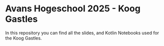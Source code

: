 # Avans Hogeschool 2025 - Koog Gastles

In this repository you can find all the slides, and Kotlin Notebooks used for the Koog Gastles.
